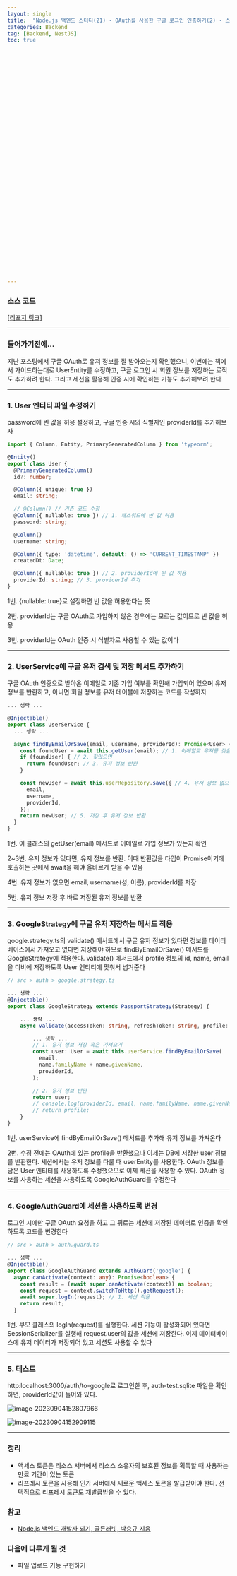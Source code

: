 ```yaml
---
layout: single
title:  "Node.js 백엔드 스터디(21) - OAuth를 사용한 구글 로그인 인증하기(2) - 스트래티지(Google)에 구글 유저 저장하기"
categories: Backend
tag: [Backend, NestJS]
toc: true 






































---
```


### 소스 코드

[[리포지 링크](https://github.com/dkgkejdrb/nest-auth-test-googleOAuth-SQLite.git)]

------



### 들어가기전에...

지난 포스팅에서 구글 OAuth로 유저 정보를 잘 받아오는지 확인했으니, 이번에는 책에서 가이드하는대로 UserEntity를 수정하고, 구글 로그인 시 회원 정보를 저장하는 로직도 추가하려 한다. 그리고 세션을 활용해 인증 시에 확인하는 기능도 추가해보려 한다

------

### 1. User 엔티티 파일 수정하기

password에 빈 값을 허용 설정하고, 구글 인증 시의 식별자인 providerId를 추가해보자

```typescript
import { Column, Entity, PrimaryGeneratedColumn } from 'typeorm';

@Entity()
export class User {
  @PrimaryGeneratedColumn()
  id?: number;

  @Column({ unique: true })
  email: string;

  // @Column() // 기존 코드 수정
  @Column({ nullable: true }) // 1. 패스워드에 빈 값 허용
  password: string;

  @Column()
  username: string;

  @Column({ type: 'datetime', default: () => 'CURRENT_TIMESTAMP' })
  createdDt: Date;

  @Column({ nullable: true }) // 2. providerId에 빈 값 허용
  providerId: string; // 3. provicerId 추가
}

```

1번. {nullable: true}로 설정하면 빈 값을 허용한다는 뜻

2번. providerId는 구글 OAuth로 가입하지 않은 경우에는 모르는 값이므로 빈 값을 허용

3번. providerId는 OAuth 인증 시 식별자로 사용할 수 있는 값이다

------

### 2. UserService에 구글 유저 검색 및 저장 메서드 추가하기

구글 OAuth 인증으로 받아온 이메일로 기존 가입 여부를 확인해 가입되어 있으며 유저 정보를 반환하고, 아니면 회원 정보를 유저 테이블에 저장하는 코드를 작성하자

```typescript
... 생략 ...

@Injectable()
export class UserService {
  ... 생략 ...

  async findByEmailOrSave(email, username, providerId): Promise<User> {
    const foundUser = await this.getUser(email); // 1. 이메일로 유저를 찾음
    if (foundUser) { // 2. 찾았으면
      return foundUser; // 3. 유저 정보 반환
    }

    const newUser = await this.userRepository.save({ // 4. 유저 정보 없으면 저장
      email,
      username,
      providerId,
    });
    return newUser; // 5. 저장 후 유저 정보 반환
  }
}
```

1번. 이 클래스의 getUser(email) 메서드로 이메일로 가입 정보가 있는지 확인

2~3번. 유저 정보가 있다면, 유저 정보를 반환. 이때 반환값을 타입이 Promise<User>이기에 호출하는 곳에서 await을 해야 올바르게 받을 수 있음

4번. 유저 정보가 없으면 email, username(성, 이름), providerId를 저장

5번. 유저 정보 저장 후 바로 저장된 유저 정보를 반환

------

### 3. GoogleStrategy에 구글 유저 저장하는 메서드 적용

google.strategy.ts의 validate() 메서드에서 구글 유저 정보가 있다면 정보를 데이터베이스에서 가져오고 없다면 저장해야 하므로 findByEmailOrSave() 메서드를 GoogleStrategy에 적용한다. validate() 메서드에서 profile 정보의 id, name, email을 디비에 저장하도록 User 엔티티에 맞춰서 넘겨준다

```typescript
// src > auth > google.strategy.ts

... 생략 ...
@Injectable()
export class GoogleStrategy extends PassportStrategy(Strategy) {

    ... 생략 ...
    async validate(accessToken: string, refreshToken: string, profile: Profile) {

        ... 생략 ...
        // 1. 유저 정보 저장 혹은 가져오기
        const user: User = await this.userService.findByEmailOrSave(
          email,
          name.familyName + name.givenName,
          providerId,
        );

        // 2. 유저 정보 반환
        return user;
        // console.log(providerId, email, name.familyName, name.givenName);
        // return profile;
    }
}
```

1번. userService에 findByEmailOrSave() 메서드를 추가해 유저 정보를 가져온다

2번. 수정 전에는 OAuth에 있는 profile을 반환했으나 이제는 DB에 저장한 user 정보를 반환한다. 세션에서는 유저 정보를 다룰 때 userEntity를 사용한다. OAuth 정보를 담은 User 엔티티를 사용하도록 수정했으므로 이제 세션을 사용할 수 있다. OAuth 정보를 사용하는 세션을 사용하도록 GoogleAuthGuard를 수정한다

------

### 4. GoogleAuthGuard에 세션을 사용하도록 변경

로그인 시에만 구글 OAuth 요청을 하고 그 뒤로는 세션에 저장된 데이터로 인증을 확인하도록 코드를 변경한다

```typescript
// src > auth > auth.guard.ts

... 생략 ...
@Injectable()
export class GoogleAuthGuard extends AuthGuard('google') {
  async canActivate(context: any): Promise<boolean> {
    const result = (await super.canActivate(context)) as boolean;
    const request = context.switchToHttp().getRequest();
    await super.logIn(request); // 1. 세션 적용
    return result;
  }
```

1번. 부모 클래스의 logIn(request)를 실행한다. 세션 기능이 활성화되어 있다면 SessionSerializer를 실행해 request.user의 값을 세션에 저장한다. 이제 데이터베이스에 유저 데이터가 저장되어 있고 세션도 사용할 수 있다

------

### 5. 테스트

http:localhost:3000/auth/to-google로 로그인한 후, auth-test.sqlite 파일을 확인하면, providerId값이 들어와 있다.

![image-20230904152807966](../../images/2023-09-04-a18/image-20230904152807966.png)

![image-20230904152909115](../../images/2023-09-04-a18/image-20230904152909115.png)

------

### 정리

- 액세스 토큰은 리소스 서버에서 리소스 소유자의 보호된 정보를 획득할 때 사용하는 만료 기간이 있는 토큰
- 리프레시 토큰을 사용해 인가 서버에서 새로운 액세스 토큰을 발급받아야 한다. 선택적으로 리프레시 토큰도 재발급받을 수 있다.







### 참고

- [Node.js 백엔드 개발자 되기, 골든래빗, 박승규 지음](https://goldenrabbit.co.kr/product/be_node_backend/)



### 다음에 다루게 될 것

- 파일 업로드 기능 구현하기

